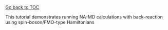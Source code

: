 [Go back to TOC](../../../README.md)

This tutorial demonstrates running NA-MD calculations with back-reaction using spin-boson/FMO-type Hamiltonians
